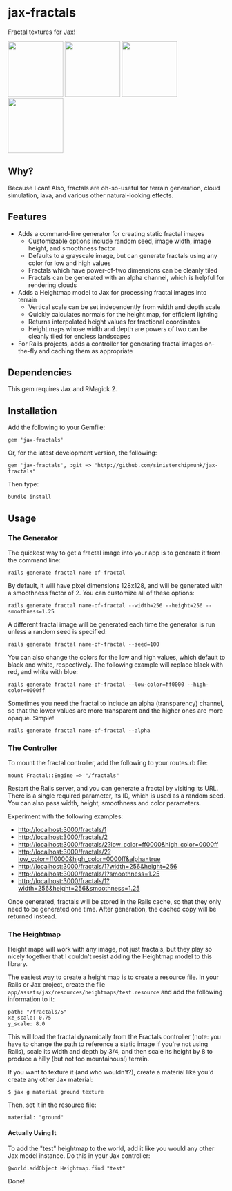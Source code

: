 # jax-fractals

Fractal textures for [Jax](http://blog.jaxgl.com/what-is-jax)!

[<img src="https://raw.github.com/sinisterchipmunk/jax-fractals/master/screenshots/hm.png" width="128" height="128">](https://github.com/sinisterchipmunk/jax-fractals/blob/master/screenshots/hm.png)
[<img src="https://raw.github.com/sinisterchipmunk/jax-fractals/master/screenshots/1.png" width="128" height="128">](https://github.com/sinisterchipmunk/jax-fractals/blob/master/screenshots/1.png)
[<img src="https://raw.github.com/sinisterchipmunk/jax-fractals/master/screenshots/3.png" width="128" height="128">](https://github.com/sinisterchipmunk/jax-fractals/blob/master/screenshots/3.png)
[<img src="https://raw.github.com/sinisterchipmunk/jax-fractals/master/screenshots/4.png" width="128" height="128">](https://github.com/sinisterchipmunk/jax-fractals/blob/master/screenshots/4.png)

## Why?

Because I can! Also, fractals are oh-so-useful for terrain generation, cloud simulation, lava, and various other natural-looking effects.

## Features

* Adds a command-line generator for creating static fractal images
  * Customizable options include random seed, image width, image height, and smoothness factor
  * Defaults to a grayscale image, but can generate fractals using any color for low and high values
  * Fractals which have power-of-two dimensions can be cleanly tiled
  * Fractals can be generated with an alpha channel, which is helpful for rendering clouds
* Adds a Heightmap model to Jax for processing fractal images into terrain
  * Vertical scale can be set independently from width and depth scale
  * Quickly calculates normals for the height map, for efficient lighting
  * Returns interpolated height values for fractional coordinates
  * Height maps whose width and depth are powers of two can be cleanly tiled for endless landscapes
* For Rails projects, adds a controller for generating fractal images on-the-fly and caching them as appropriate

## Dependencies

This gem requires Jax and RMagick 2.

## Installation

Add the following to your Gemfile:

    gem 'jax-fractals'

Or, for the latest development version, the following:

    gem 'jax-fractals', :git => "http://github.com/sinisterchipmunk/jax-fractals"

Then type:

    bundle install

## Usage

### The Generator

The quickest way to get a fractal image into your app is to generate it from the command line:

    rails generate fractal name-of-fractal
    
By default, it will have pixel dimensions 128x128, and will be generated with a smoothness factor of 2. You can customize all of these options:

    rails generate fractal name-of-fractal --width=256 --height=256 --smoothness=1.25

A different fractal image will be generated each time the generator is run unless a random seed is specified:

    rails generate fractal name-of-fractal --seed=100
    
You can also change the colors for the low and high values, which default to black and white, respectively. The following example will replace black with red, and white with blue:

    rails generate fractal name-of-fractal --low-color=ff0000 --high-color=0000ff
    
Sometimes you need the fractal to include an alpha (transparency) channel, so that the lower values are more transparent and the higher ones are more opaque. Simple!

    rails generate fractal name-of-fractal --alpha


### The Controller

To mount the fractal controller, add the following to your routes.rb file:

    mount Fractal::Engine => "/fractals"

Restart the Rails server, and you can generate a fractal by visiting its URL. There is a single required parameter, its ID, which is used as a random seed. You can also pass width, height, smoothness and color parameters.

Experiment with the following examples:

* [http://localhost:3000/fractals/1](http://localhost:3000/fractals/1)
* [http://localhost:3000/fractals/2](http://localhost:3000/fractals/2)
* [http://localhost:3000/fractals/2?low_color=ff0000&high_color=0000ff](http://localhost:3000/fractals/2?low_color=ff0000&high_color=0000ff)
* [http://localhost:3000/fractals/2?low_color=ff0000&high_color=0000ff&alpha=true](http://localhost:3000/fractals/2?low_color=ff0000&high_color=0000ff&alpha=true)
* [http://localhost:3000/fractals/1?width=256&height=256](http://localhost:3000/fractals/1?width=256&height=256)
* [http://localhost:3000/fractals/1?smoothness=1.25](http://localhost:3000/fractals/1?smoothness=1.25)
* [http://localhost:3000/fractals/1?width=256&height=256&smoothness=1.25](http://localhost:3000/fractals/1?width=256&height=256&smoothness=1.25)

Once generated, fractals will be stored in the Rails cache, so that they only need to be generated one time. After generation, the cached copy will be returned instead.


### The Heightmap

Height maps will work with any image, not just fractals, but they play so nicely together that I couldn't resist adding the Heightmap model to this library.

The easiest way to create a height map is to create a resource file. In your Rails or Jax project, create the file `app/assets/jax/resources/heightmaps/test.resource` and add the following information to it:

    path: "/fractals/5"
    xz_scale: 0.75
    y_scale: 8.0
    
This will load the fractal dynamically from the Fractals controller (note: you have to change the path to reference a static image if you're not using Rails), scale its width and depth by 3/4, and then scale its height by 8 to produce a hilly (but not too mountainous!) terrain.

If you want to texture it (and who wouldn't?), create a material like you'd create any other Jax material:

    $ jax g material ground texture

Then, set it in the resource file:

    material: "ground"

#### Actually Using It

To add the "test" heightmap to the world, add it like you would any other Jax model instance. Do this in your Jax controller:

    @world.addObject Heightmap.find "test"

Done!
